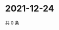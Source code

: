 # 2021-12-24

共 0 条

<!-- BEGIN WEIBO -->
<!-- 最后更新时间 Fri Dec 24 2021 14:11:31 GMT+0800 (China Standard Time) -->

<!-- END WEIBO -->
